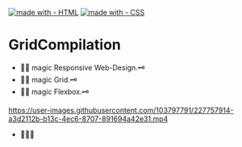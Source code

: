 [![made with - HTML](https://img.shields.io/static/v1?label=made+with&message=HTML&color=2ea44f&logo=html5)](https://developer.mozilla.org/en-US/docs/Web/HTML)
[![made with - CSS](https://img.shields.io/static/v1?label=made+with&message=CSS&color=2ea44f&logo=css3&logoColor=blue)](https://developer.mozilla.org/en-US/docs/Web/CSS)
# GridCompilation

- 🧙‍♂️ magic Responsive Web-Design.🗝️
- 🧙‍♂️ magic Grid.🗝️
- 🧙‍♂️ magic Flexbox.🗝️

https://user-images.githubusercontent.com/103797791/227757914-a3d2112b-b13c-4ec6-8707-891694a42e31.mp4

- 💫💫💫
